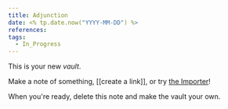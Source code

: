 ```yaml
---
title: Adjunction
date: <% tp.date.now("YYYY-MM-DD") %>
references: 
tags:
  - In_Progress
---
```

This is your new *vault*.

Make a note of something, [[create a link]], or try [the Importer](https://help.obsidian.md/Plugins/Importer)!

When you're ready, delete this note and make the vault your own.



